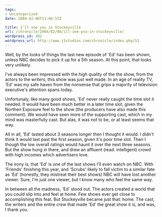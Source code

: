 ```yaml
---
tags:
- Uncategorized
date: 2004-02-06T11:06:53Z

title: I'll see you in Stuckeyville
url: /chronicle/2004/02/06/ill-see-you-in-stuckeyville/
wordpress_id: 382
wordpress_url: http://www.j5studios.com/chronicle/index.php/51
---
```


Well, by the looks of things the last new episode of 'Ed' has been shown, unless NBC decides to pick it up for a 5th season.  At this point, that looks very unlikely.


I've always been impressed with the high quality of the the show, from the actors to the writers, this show was just well made. In an age of reality TV, 'Ed' was my safe haven from the nonsense that grips a majority of television executive's attention spans today.


Unfortunaly, like many good shows, 'Ed' never really caught the time slot it needed.  It would have been much better in a later time slot, given the Northen Exposure feel to the show (the producers have also made this comment).  We would have seen more of the supporting cast, which in my mind was masterfully cast.  But alas, it was not to be, or at least seems that way.


All in all, 'Ed' lasted about 3 seasons longer then I thought it would. I didn't think it would last past the first season, given it's poor time slot.  Then I though the low overall ratings would haunt it over the next three seasons.  But the show hung in there, and drew an affluent (read: intelligent) crowd with high incomes which advertisers love.


The irony is, that 'Ed' is one of the last shows I'll even watch on NBC.  With 'Friends' finishing this year, and 'Scrubs' likely to fall victim to a similar fate as 'Ed' (honestly, they mistreat their best shows) NBC will have lost another viewer.  Sure, I'm just one viewer, but I know many who feel the same way.


In between all the madness, 'Ed' stood out.  The actors created a world that you could slip into and feel at home.  Few shows ever get close to accomplishing this feat.  But Stuckeyville became just that: home.  The cast, the writers and the entire crew that made 'Ed' the great show it is, and was, I thank you.

